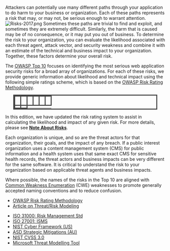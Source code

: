 Attackers can potentially use many different paths through your
application to do harm to your business or organization. Each of these
paths represents a risk that may, or may not, be serious enough to
warrant attention. ![Risks-2017.png](Risks-2017.png "Risks-2017.png")
Sometimes these paths are trivial to find and exploit, and sometimes
they are extremely difficult. Similarly, the harm that is caused may be
of no consequence, or it may put you out of business. To determine the
risk to your organization, you can evaluate the likelihood associated
with each threat agent, attack vector, and security weakness and combine
it with an estimate of the technical and business impact to your
organization. Together, these factors determine your overall risk.

The <u>[OWASP Top 10](Top10 "wikilink")</u> focuses on identifying the
most serious web application security risks for a broad array of
organizations. For each of these risks, we provide generic information
about likelihood and technical impact using the following simple ratings
scheme, which is based on the <u>[OWASP Risk Rating
Methodology](OWASP_Risk_Rating_Methodology "wikilink")</u>.  

<center>

<table style="align:center; border-collapse: collapse; text-align:center;
              margin: 0px 5px 0px 5px; border: 3px solid #444444;
              background-color: {{Top 10:BackgroundColor|year=2017}};
              padding=2; width: 90%;">

<tr style="background-color: {{Top 10:BorderColor|year=2017}}; height: 2em; font-size: 90%; color: #FFFFFF;  text-shadow: 2px 2px 8px #444444; ">

<th style="width: 16.5%; border: 3px solid #444444;">

</th>

<th style="width: 16.5%; border: 3px solid #444444;">

</th>

<th style="width: 16.5%; border: 3px solid #444444;">

</th>

<th style="width: 16.5%; border: 3px solid #444444;">

</th>

<th style="width: 16.5%; border: 3px solid #444444;">

</th>

<th style="width: 16.5%; border: 3px solid #444444;">

</th>

</tr>

<tr>

<td style="font-weight: bold; font-size:100%; border: 3px solid #444444;" rowspan="3">

</td>

<td style="font-weight: bold; font-size: 100%; border: 3px solid #444444; " rowspan="3">

</td>

</tr>

<tr>

</tr>

<tr>

</tr>

</table>

</center>

In this edition, we have updated the risk rating system to assist in
calculating the likelihood and impact of any given risk. For more
details, please see <b><u>[Note About
Risks](Top_10-2017_Note_About_Risks "wikilink")</u></b>. 

Each organization is unique, and so are the threat actors for that
organization, their goals, and the impact of any breach. If a public
interest organization uses a content management system (CMS) for public
information and a health system uses that same exact CMS for sensitive
health records, the threat actors and business impacts can be very
different for the same software. It is critical to understand the risk
to your organization based on applicable threat agents and business
impacts.

Where possible, the names of the risks in the Top 10 are aligned with
<u>[Common Weakness Enumeration](https://cwe.mitre.org/)</u> (CWE)
weaknesses to promote generally accepted naming conventions and to
reduce confusion.

  - <u>[OWASP Risk Rating
    Methodology](OWASP_Risk_Rating_Methodology "wikilink")</u>
  - <u>[Article on Threat/Risk
    Modeling](Threat_Risk_Modeling "wikilink")</u>

<!-- end list -->

  - <u>[ISO 31000: Risk Management
    Std](https://www.iso.org/iso-31000-risk-management.html)</u>
  - <u>[ISO 27001:
    ISMS](https://www.iso.org/isoiec-27001-information-security.html)</u>
  - <u>[NIST Cyber Framework
    (US)](https://www.nist.gov/cyberframework)</u>
  - <u>[ASD Strategic Mitigations
    (AU)](https://www.asd.gov.au/infosec/mitigationstrategies.htm)</u>
  - <u>[NIST
    CVSS 3.0](https://nvd.nist.gov/vuln-metrics/cvss/v3-calculator)</u>
  - <u>[Microsoft Threat Modelling
    Tool](https://www.microsoft.com/en-us/download/details.aspx?id=49168)</u>